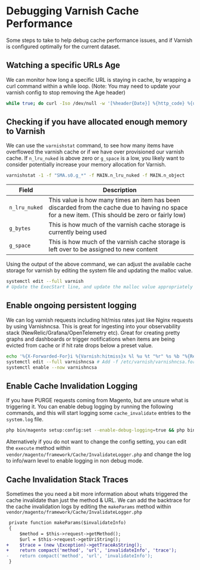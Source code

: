 # Debugging Varnish Cache Performance

Some steps to take to help debug cache performance issues, and if Varnish is configured optimally for the current dataset.

## Watching a specific URLs Age
We can monitor how long a specific URL is staying in cache, by wrapping a curl command within a while loop. (Note: You may need to update your varnish config to stop removing the Age header)
```sh
while true; do curl -Iso /dev/null -w '[%header{Date}] %{http_code} %{url} %header{x-cache} %header{age}\n' https://example.com && sleep 1; done
```

## Checking if you have allocated enough memory to Varnish
We can use the `varnishstat` command, to see how many items have overflowed the varnish cache or if we have over provisioned our varnish cache. If `n_lru_nuked` is above zero or `g_space` is a low, you likely want to consider potentially increase your memory allocation for Varnish.
```sh
varnishstat -1 -f "SMA.s0.g_*" -f MAIN.n_lru_nuked -f MAIN.n_object
```
Field | Description
--- | ---
`n_lru_nuked` | This value is how many times an item has been discarded from the cache due to having no space for a new item. (This should be zero or fairly low)
`g_bytes` | This is how much of the varnish cache storage is currently being used
`g_space` | This is how much of the varnish cache storage is left over to be assigned to new content


Using the output of the above command, we can adjust the available cache storage for varnish by editing the system file and updating the malloc value.
```sh
systemctl edit --full varnish
# Update the ExecStart line, and update the malloc value appropriately
```


## Enable ongoing persistent logging
We can log varnish requests including hit/miss rates just like Nginx requests by using Varnishncsa. This is great for ingesting into your observability stack (NewRelic/Grafana/OpenTelemetry etc).
Great for creating pretty graphs and dashboards or trigger notifications when items are being evicted from cache or if hit rate drops below a preset value.
```sh
echo '%{X-Forwarded-For}i %{Varnish:hitmiss}x %l %u %t "%r" %s %b "%{Referer}i" "%{User-agent}i" %D' > /etc/varnish/varnishncsa.format
systemctl edit --full varnishncsa # Add -f /etc/varnish/varnishncsa.format to the end of ExecStart
systemctl enable --now varnishncsa
```

## Enable Cache Invalidation Logging
If you have PURGE requests coming from Magento, but are unsure what is triggering it. You can enable debug logging by running the following commands, and this will start logging some `cache_invalidate` entries to the `system.log` file.
```sh
php bin/magento setup:config:set --enable-debug-logging=true && php bin/magento cache:flush
```

Alternatively if you do not want to change the config setting, you can edit the `execute` method within `vendor/magento/framework/Cache/InvalidateLogger.php` and change the log to info/warn level to enable logging in non debug mode.

## Cache Invalidation Stack Traces
Sometimes the you need a bit more information about whats triggered the cache invalidate than just the method & URL. 
We can add the backtrace for the cache invalidation logs by editing the `makeParams` method within `vendor/magento/framework/Cache/InvalidateLogger.php` 
```diff
 private function makeParams($invalidateInfo)
 {
     $method = $this->request->getMethod();
     $url = $this->request->getUriString();
+    $trace = (new \Exception)->getTraceAsString();
+    return compact('method', 'url', 'invalidateInfo', 'trace');
-    return compact('method', 'url', 'invalidateInfo');
 }
```